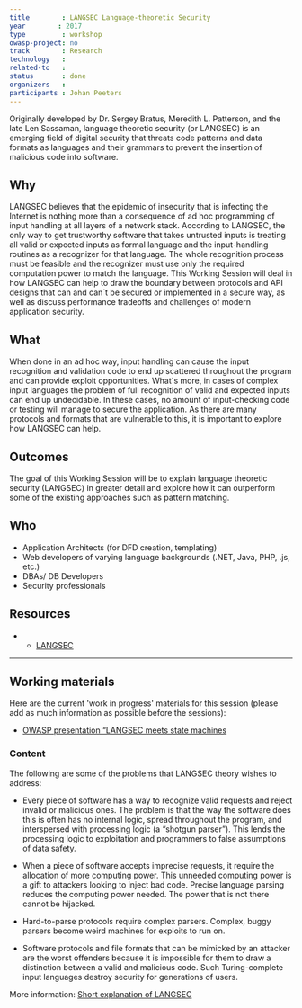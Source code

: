 ```yaml
---
title        : LANGSEC Language-theoretic Security
year		: 2017
type         : workshop
owasp-project: no
track        : Research
technology   :
related-to   :
status       : done
organizers   :
participants : Johan Peeters
---
```


Originally developed by Dr. Sergey Bratus, Meredith L. Patterson, and the late Len Sassaman, language theoretic security (or LANGSEC) is an emerging field of digital security that threats code patterns and data formats as languages and their grammars to prevent the insertion of malicious code into software.

## Why

LANGSEC believes that the epidemic of insecurity that is infecting the Internet is nothing more than a consequence of ad hoc programming of input handling at all layers of a network stack. According to LANGSEC, the only way to get trustworthy software that takes untrusted inputs is treating all valid or expected inputs as formal language and the input-handling routines as a recognizer for that language. The whole recognition process must be feasible and the recognizer must use only the required computation power to match the language.
This Working Session will deal in how LANGSEC can help to draw the boundary between protocols and API designs that can and can´t be secured or implemented in a secure way, as well as discuss performance tradeoffs and challenges of modern application security.

## What

When done in an ad hoc way, input handling can cause the input recognition and validation code to end up scattered throughout the program and can provide exploit opportunities. What´s more, in cases of complex input languages the problem of full recognition of valid and expected inputs can end up undecidable. In these cases, no amount of input-checking code or testing will manage to secure the application. 
As there are many protocols and formats that are vulnerable to this, it is important to explore how LANGSEC can help.

## Outcomes 

The goal of this Working Session will be to explain language theoretic security (LANGSEC) in greater detail and explore how it can outperform some of the existing approaches such as pattern matching.

## Who

- Application Architects (for DFD creation, templating)
- Web developers of varying language backgrounds (.NET, Java, PHP, .js, etc.)
- DBAs/ DB Developers
- Security professionals

## Resources

 - - <a href="http://langsec.org/">LANGSEC</a> 
 
 --- 

## Working materials

Here are the current 'work in progress' materials for this session (please add as much information as possible before the sessions):

- <a href="https://www.owasp.org/images/4/42/OWASPBNL_LangSec_meets_state_machines.pdf">OWASP presentation “LANGSEC meets state machines</a> 

### Content

The following are some of the problems that LANGSEC theory wishes to address:

- Every piece of software has a way to recognize valid requests and reject invalid or malicious ones.  The problem is that the way the software does this is often has no internal logic, spread throughout the program, and interspersed with processing logic (a “shotgun parser”). This lends the processing logic to exploitation and programmers to false assumptions of data safety.

-  When a piece of software accepts imprecise requests, it require the allocation of more computing power.  This unneeded computing power is a gift to attackers looking to inject bad code.  Precise language parsing reduces the computing power needed.  The power that is not there cannot be hijacked.

- Hard-to-parse protocols require complex parsers. Complex, buggy parsers become weird machines for exploits to run on.  

- Software protocols and file formats that can be mimicked by an attacker are the worst offenders because it is impossible for them to draw a distinction between a valid and malicious code.  Such Turing-complete input languages destroy security for generations of users.

More information: <a href="http://www.upstandinghackers.com/langsec">Short explanation of LANGSEC</a>

